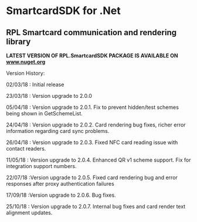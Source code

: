 # SmartcardSDK for .Net
## RPL Smartcard communication and rendering library

**LATEST VERSION OF RPL.SmartcardSDK PACKAGE IS AVAILABLE ON www.nuget.org**

Version History:

02/03/18 : Initial release

23/03/18 : Version upgrade to 2.0.0

05/04/18 : Version upgrade to 2.0.1. Fix to prevent hidden/test schemes being shown in GetSchemeList.

24/04/18 : Version upgrade to 2.0.2. Card rendering bug fixes, richer error information regarding card sync problems.

26/04/18 : Version upgrade to 2.0.3. Fixed NFC card reading issue with contact readers.

11/05/18 : Version upgrade to 2.0.4. Enhanced QR v1 scheme support. Fix for integration support numbers.

22/07/18 :Version upgrade to 2.0.5.  Fixed card rendering bug and error responses after proxy authentication failures

17/09/18 :Version upgrade to 2.0.6.  Bug fixes.

25/10/18 : Version upgrade to 2.0.7. Internal bug fixes and card render text alignment updates.
